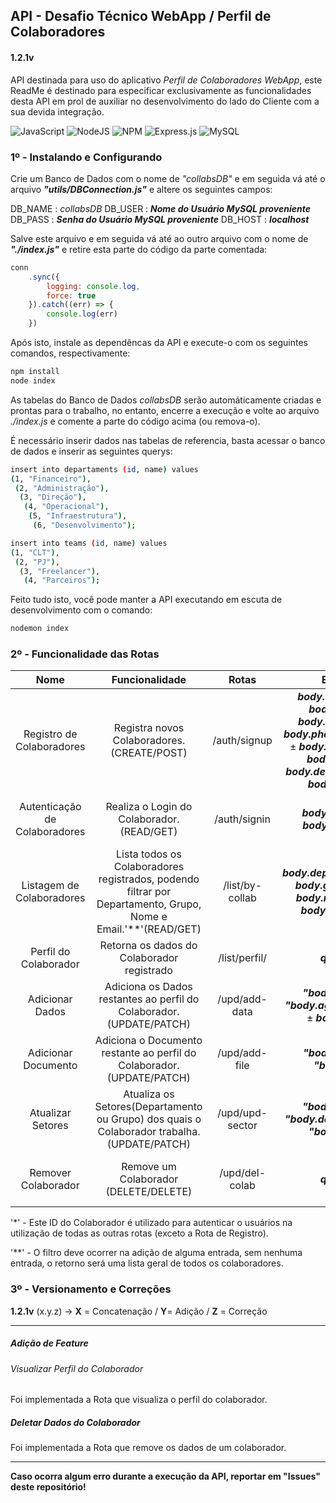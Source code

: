 ## **API - Desafio Técnico WebApp / Perfil de Colaboradores**

#### 1.2.1v

API destinada para uso do aplicativo *Perfil de Colaboradores WebApp*, este ReadMe é destinado para especificar exclusivamente as funcionalidades desta API em prol de auxiliar no desenvolvimento do lado do Cliente com a sua devida integração.

![JavaScript](https://img.shields.io/badge/javascript-%23323330.svg?style=for-the-badge&logo=javascript&logoColor=%23F7DF1E)
![NodeJS](https://img.shields.io/badge/node.js-%2343853D.svg?style=for-the-badge&logo=node.js&logoColor=white)
![NPM](https://img.shields.io/badge/NPM-%23000000.svg?style=for-the-badge&logo=npm&logoColor=white)
![Express.js](https://img.shields.io/badge/express.js-%23404d59.svg?style=for-the-badge&logo=express&logoColor=%2361DAFB)
![MySQL](https://img.shields.io/badge/mysql-%2300f.svg?style=for-the-badge&logo=mysql&logoColor=white)

### 1º - Instalando e Configurando

Crie um Banco de Dados com o nome de *"collabsDB"* e em seguida vá até o arquivo ***"utils/DBConnection.js"*** e altere os seguintes campos:

DB_NAME : *collabsDB*
DB_USER : ***Nome do Usuário MySQL proveniente***
DB_PASS : ***Senha do Usuário MySQL proveniente***
DB_HOST : ***localhost***

Salve este arquivo e em seguida vá até ao outro arquivo com o nome de ***"./index.js"*** e retire esta parte do código da parte comentada:

~~~javascript
conn
    .sync({
        logging: console.log,
        force: true
    }).catch((err) => {
        console.log(err)
    })
~~~

Após isto, instale as dependêncas da API e execute-o com os seguintes comandos, respectivamente:
~~~bash
npm install
node index
~~~

As tabelas do Banco de Dados *collabsDB* serão automáticamente criadas e prontas para o trabalho, no entanto, encerre a execução e volte ao arquivo *./index.js* e comente a parte do código acima (ou remova-o).

É necessário inserir dados nas tabelas de referencia, basta acessar o banco de dados e inserir as seguintes querys:

~~~bash
insert into departaments (id, name) values 
(1, "Financeiro"),
 (2, "Administração"),
  (3, "Direção"),
   (4, "Operacional"),
    (5, "Infraestrutura"),
     (6, "Desenvolvimento");
~~~

~~~bash
insert into teams (id, name) values
(1, "CLT"),
 (2, "PJ"),
  (3, "Freelancer"),
   (4, "Parceiros");
~~~

Feito tudo isto, você pode manter a API executando em escuta de desenvolvimento com o comando:
~~~bash
nodemon index
~~~

### 2º - Funcionalidade das Rotas

|   Nome	|   Funcionalidade	|   Rotas	|   Entrada	|  Saída 	|
|:--:	|:--:	|  :-:	|:-:	|:--:	|
|   Registro de Colaboradores	|   Registra novos Colaboradores. (CREATE/POST)	|   /auth/signup	|   ***body.username*** ± ***body.email*** ± ***body.password*** ± ***body.photo*** ± ***body.age*** ± ***body.description*** ± ***body.status*** ± ***body.departamentId*** ± ***body.groupId*** 	|   Status 200  ***"Colaborador cadastrado."***	|
|   Autenticação de Colaboradores	|   Realiza o Login do Colaborador. (READ/GET)	|   /auth/signin	|   ***body.username***  ***body.password***	|   Status 200 ***"Sucesso!"*** / ID do Colaborador Autenticado'*'	| 
|   Listagem de Colaboradores	|   Lista todos os Colaboradores registrados, podendo filtrar por Departamento, Grupo, Nome e Email.'**'(READ/GET) 	|   /list/by-collab	|   ***body.departamentFilter*** ***body.groupFilter*** ± ***body.nameFilter*** ± ***body.emailFilter***	|   Status 200 / Lista Filtrada de Colaboradores	|
|   Perfil do Colaborador       |   Retorna os dados do Colaborador registrado      |   /list/perfil/    |    ***query.id***      |          Status 200 / Dados do Colaborador
|   Adicionar Dados	|   Adiciona os Dados restantes ao perfil do Colaborador.(UPDATE/PATCH)	|   /upd/add-data	|  ***"body.photo"*** ± ***"body.age"*** ± ***body.bio*** ±  ***body.status***	|   Status 200 ***"Dados do Colaborador Alterados com Sucesso"***	|
|   Adicionar Documento	|   Adiciona o Documento restante ao perfil do Colaborador.(UPDATE/PATCH)	|   /upd/add-file	|   ***"body.name"***   ± ***"body.file"***	|   Status 200  ***"Arquivo do Colaborador Alterado com Sucesso"***	|
|   Atualizar Setores	|   Atualiza os Setores(Departamento ou Grupo) dos quais o Colaborador trabalha.(UPDATE/PATCH)	|   /upd/upd-sector	|   ***"body.group"*** ± ***"body.departament"*** ± ***"body.status***	| Status 200 ***"Sucesso em Atualizar o Departamento/Grupo do Colaborador."*** |
| Remover Colaborador |  Remove um Colaborador (DELETE/DELETE)      |       /upd/del-colab      |       ***query.id***      |     Status 200  ***"Colaborador removido com sucesso"***

'*' - Este ID do Colaborador é utilizado para autenticar o usuários na utilização de todas as outras rotas (exceto a Rota de Registro).

'**' - O filtro deve ocorrer na adição de alguma entrada, sem nenhuma entrada, o retorno será uma lista geral de todos os colaboradores.

### 3º - Versionamento e Correções
**1.2.1v**
(x.y.z) →  **X** = Concatenação / **Y**= Adição / **Z** = Correção

___________________________________________________
##### Adição de Feature
###### Visualizar Perfil do Colaborador

Foi implementada a Rota que visualiza o perfil do colaborador.

##### Deletar Dados do Colaborador

Foi implementada a Rota que remove os dados de um colaborador.

___________________________________________________
**Caso ocorra algum erro durante a execução da API, reportar em "Issues" deste repositório!**